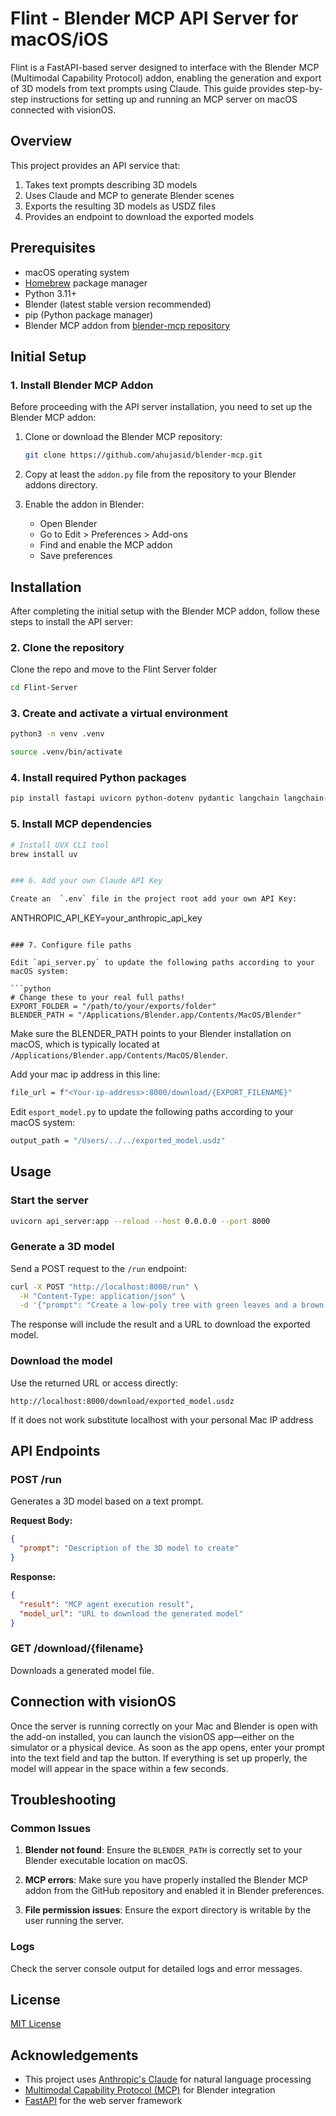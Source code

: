 # Flint - Blender MCP API Server for macOS/iOS

Flint is a FastAPI-based server designed to interface with the Blender MCP (Multimodal Capability Protocol) addon, enabling the generation and export of 3D models from text prompts using Claude. This guide provides step-by-step instructions for setting up and running an MCP server on macOS connected with visionOS.

## Overview

This project provides an API service that:
1. Takes text prompts describing 3D models
2. Uses Claude and MCP to generate Blender scenes
3. Exports the resulting 3D models as USDZ files
4. Provides an endpoint to download the exported models

## Prerequisites

- macOS operating system
- [Homebrew](https://brew.sh/) package manager
- Python 3.11+
- Blender (latest stable version recommended)
- pip (Python package manager)
- Blender MCP addon from [blender-mcp repository](https://github.com/ahujasid/blender-mcp)

## Initial Setup

### 1. Install Blender MCP Addon

Before proceeding with the API server installation, you need to set up the Blender MCP addon:

1. Clone or download the Blender MCP repository:
   ```bash
   git clone https://github.com/ahujasid/blender-mcp.git
   ```

2. Copy at least the `addon.py` file from the repository to your Blender addons directory.

3. Enable the addon in Blender:
   - Open Blender
   - Go to Edit > Preferences > Add-ons
   - Find and enable the MCP addon
   - Save preferences

## Installation

After completing the initial setup with the Blender MCP addon, follow these steps to install the API server:


### 2. Clone the repository
Clone the repo and move to the Flint Server folder

```bash
cd Flint-Server
```

### 3. Create and activate a virtual environment

```bash
python3 -m venv .venv

source .venv/bin/activate
```

### 4. Install required Python packages

```bash
pip install fastapi uvicorn python-dotenv pydantic langchain langchain-anthropic mcp-use fastembed
```

### 5. Install MCP dependencies

```bash
# Install UVX CLI tool
brew install uv


### 6. Add your own Claude API Key

Create an  `.env` file in the project root add your own API Key:

```
ANTHROPIC_API_KEY=your_anthropic_api_key
```

### 7. Configure file paths

Edit `api_server.py` to update the following paths according to your macOS system:

```python
# Change these to your real full paths!
EXPORT_FOLDER = "/path/to/your/exports/folder"
BLENDER_PATH = "/Applications/Blender.app/Contents/MacOS/Blender"
```

Make sure the BLENDER_PATH points to your Blender installation on macOS, which is typically located at `/Applications/Blender.app/Contents/MacOS/Blender`.

Add your mac ip address in this line:

```bash
file_url = f"<Your-ip-address>:8000/download/{EXPORT_FILENAME}"
```

Edit `esport_model.py` to update the following paths according to your macOS system:
```bash
output_path = "/Users/../../exported_model.usdz"
```

## Usage

### Start the server

```bash
uvicorn api_server:app --reload --host 0.0.0.0 --port 8000
```

### Generate a 3D model

Send a POST request to the `/run` endpoint:

```bash
curl -X POST "http://localhost:8000/run" \
  -H "Content-Type: application/json" \
  -d '{"prompt": "Create a low-poly tree with green leaves and a brown trunk"}'
```

The response will include the result and a URL to download the exported model.

### Download the model

Use the returned URL or access directly:

```
http://localhost:8000/download/exported_model.usdz
```
If it does not work substitute localhost with your personal Mac IP address

## API Endpoints

### POST /run

Generates a 3D model based on a text prompt.

**Request Body:**
```json
{
  "prompt": "Description of the 3D model to create"
}
```

**Response:**
```json
{
  "result": "MCP agent execution result",
  "model_url": "URL to download the generated model"
}
```

### GET /download/{filename}

Downloads a generated model file.


## Connection with visionOS
Once the server is running correctly on your Mac and Blender is open with the add-on installed, you can launch the visionOS app—either on the simulator or a physical device. As soon as the app opens, enter your prompt into the text field and tap the button. If everything is set up properly, the model will appear in the space within a few seconds.

## Troubleshooting

### Common Issues

1. **Blender not found**: Ensure the `BLENDER_PATH` is correctly set to your Blender executable location on macOS.

2. **MCP errors**: Make sure you have properly installed the Blender MCP addon from the GitHub repository and enabled it in Blender preferences.

3. **File permission issues**: Ensure the export directory is writable by the user running the server.


### Logs

Check the server console output for detailed logs and error messages.

## License

[MIT License](LICENSE)

## Acknowledgements

- This project uses [Anthropic's Claude](https://www.anthropic.com/) for natural language processing
- [Multimodal Capability Protocol (MCP)](https://github.com/anthropics/anthropic-multimodal-capability-protocol) for Blender integration
- [FastAPI](https://fastapi.tiangolo.com/) for the web server framework

